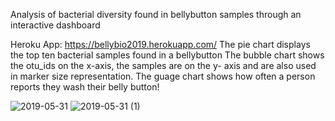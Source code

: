 Analysis of bacterial diversity found in bellybutton samples through an interactive dashboard

Heroku App: https://bellybio2019.herokuapp.com/
The pie chart displays the top ten bacterial samples found in a bellybutton
The bubble chart shows the otu_ids on the x-axis, the samples are on the y- axis and are also used in marker size representation.
The guage chart shows how often a person reports they wash their belly button!

![2019-05-31](https://user-images.githubusercontent.com/45582802/58742335-1d651980-83f2-11e9-8d9d-c490533a297d.png)
![2019-05-31 (1)](https://user-images.githubusercontent.com/45582802/58742390-c9a70000-83f2-11e9-867a-913900aabb7c.png)
